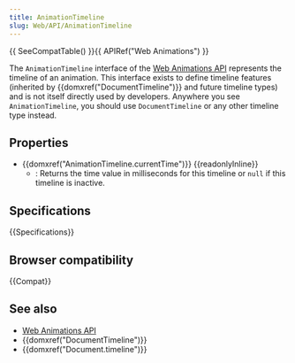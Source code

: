 ```yaml
---
title: AnimationTimeline
slug: Web/API/AnimationTimeline
---
```

{{ SeeCompatTable() }}{{ APIRef("Web Animations") }}

The `AnimationTimeline` interface of the [Web Animations API](/ko/docs/Web/API/Web_Animations_API) represents the timeline of an animation. This interface exists to define timeline features (inherited by {{domxref("DocumentTimeline")}} and future timeline types) and is not itself directly used by developers. Anywhere you see `AnimationTimeline`, you should use `DocumentTimeline` or any other timeline type instead.

## Properties

- {{domxref("AnimationTimeline.currentTime")}} {{readonlyInline}}
  - : Returns the time value in milliseconds for this timeline or `null` if this timeline is inactive.

## Specifications

{{Specifications}}

## Browser compatibility

{{Compat}}

## See also

- [Web Animations API](/ko/docs/Web/API/Web_Animations_API)
- {{domxref("DocumentTimeline")}}
- {{domxref("Document.timeline")}}
